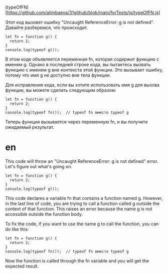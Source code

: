(typeOfFN)[https://github.com/alimbaeva/31github/blob/main/forTests/js/typeOfFN.js]


Этот код вызовет ошибку "Uncaught ReferenceError: g is not defined". Давайте разберемся, что происходит.

```
let fn = function g() {
  return 2;
}
console.log(typeof g());

```

В этом коде объявляется переменная fn, которая содержит функцию с именем g. Однако в последней строке кода, вы пытаетесь вызвать функцию с именем g вне контекста этой функции. Это вызывает ошибку, потому что имя g не доступно вне тела функции.

Для исправления кода, если вы хотите использовать имя g для вызова функции, вы можете сделать следующим образом:

```
let fn = function g() {
  return 2;
}
console.log(typeof fn());  // typeof fn вместо typeof g

```

Теперь функция вызывается через переменную fn, и вы получите ожидаемый результат.

en
===

This code will throw an "Uncaught ReferenceError: g is not defined" error. Let's figure out what's going on.

```
let fn = function g() {
  return 2;
}
console.log(typeof g());

```

This code declares a variable fn that contains a function named g. However, in the last line of code, you are trying to call a function called g outside the context of that function. This raises an error because the name g is not accessible outside the function body.

To fix the code, if you want to use the name g to call the function, you can do like this:

```
let fn = function g() {
  return 2;
}
console.log(typeof fn());  // typeof fn вместо typeof g

```

Now the function is called through the fn variable and you will get the expected result.
